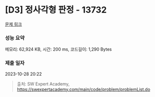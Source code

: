 # [D3] 정사각형 판정 - 13732 

[문제 링크](https://swexpertacademy.com/main/code/problem/problemDetail.do?contestProbId=AX8BAN1qTwoDFARO) 

### 성능 요약

메모리: 62,924 KB, 시간: 200 ms, 코드길이: 1,290 Bytes

### 제출 일자

2023-10-28 20:22



> 출처: SW Expert Academy, https://swexpertacademy.com/main/code/problem/problemList.do